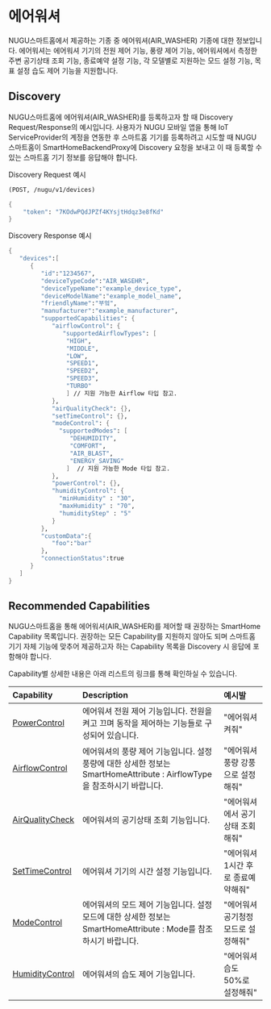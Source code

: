 # 에어워셔

NUGU스마트홈에서 제공하는 기종 중 에어워셔\(AIR\_WASHER\) 기종에 대한 정보입니다. 에어워셔는 에어워셔 기기의 전원 제어 기능, 풍량 제어 기능, 에어워셔에서 측정한 주변 공기상태 조회 기능, 종료예약 설정 기능, 각 모델별로 지원하는 모드 설정 기능, 목표 설정 습도 제어 기능을 지원합니다.

## Discovery

NUGU스마트홈에 에어워셔\(AIR\_WASHER\)를 등록하고자 할 때 Discovery Request/Response의 예시입니다. 사용자가 NUGU 모바일 앱을 통해 IoT ServiceProvider의 계정을 연동한 후 스마트홈 기기를 등록하려고 시도할 때 NUGU스마트홈이 SmartHomeBackendProxy에 Discovery 요청을 보내고 이 때 등록할 수 있는 스마트홈 기기 정보를 응답해야 합니다.

Discovery Request 예시

```scheme
(POST, /nugu/v1/devices)

{
    "token": "7KOdwPQdJPZf4KYsjtHdqz3e8fKd"
}
```

Discovery Response 예시

```scheme
{
   "devices":[
      {
         "id":"1234567",
         "deviceTypeCode":"AIR_WASEHR",
         "deviceTypeName":"example_device_type",
         "deviceModelName":"example_model_name",
         "friendlyName":"부엌",
         "manufacturer":"example_manufacturer",
         "supportedCapabilities": {
            "airflowControl": {
               "supportedAirflowTypes": [
                "HIGH",
                "MIDDLE",
                "LOW",
                "SPEED1",
                "SPEED2",
                "SPEED3",
                "TURBO"
                ] // 지원 가능한 Airflow 타입 참고.
            },
            "airQualityCheck": {},
            "setTimeControl": {},
            "modeControl": {
              "supportedModes": [
                 "DEHUMIDITY",
                 "COMFORT",
                 "AIR_BLAST",
                 "ENERGY_SAVING"
                ]  // 지원 가능한 Mode 타입 참고.
            },
            "powerControl": {},
            "humidityControl": {
              "minHumidity" : "30",
              "maxHumidity" : "70",
              "humidityStep" : "5"
            }
         },
         "customData":{
            "foo":"bar"
         },
         "connectionStatus":true
      }
   ]
}
```

## Recommended Capabilities

NUGU스마트홈을 통해 에어워셔\(AIR\_WASHER\)를 제어할 때 권장하는 SmartHome Capability 목록입니다. 권장하는 모든 Capability를 지원하지 않아도 되며 스마트홈 기기 자체 기능에 맞추어 제공하고자 하는 Capability 목록을 Discovery 시 응답에 포함해야 합니다.

Capability별 상세한 내용은 아래 리스트의 링크를 통해 확인하실 수 있습니다.

| Capability | Description | 예시발 |
| :--- | :--- | :--- |
| [PowerControl](../smarthomecapability/powercontrol-interface.md) | 에어워셔 전원 제어 기능입니다. 전원을 켜고 끄며 동작을 제어하는 기능들로 구성되어 있습니다. | "에어워셔 켜줘" |
| [AirflowControl](../smarthomecapability/airflowcontrol-interface.md) | 에어워셔의 풍량 제어 기능입니다. 설정 풍량에 대한 상세한 정보는 SmartHomeAttribute : AirflowType을 참조하시기 바랍니다. | "에어워셔 풍량 강풍으로 설정해줘" |
| [AirQualityCheck](../smarthomecapability/airqualitycheck-interface.md) | 에어워셔의 공기상태 조회 기능입니다. | "에어워셔에서 공기상태 조회해줘" |
| [SetTimeControl](../smarthomecapability/settimecontrol-interface.md) | 에어워셔 기기의 시간 설정 기능입니다. | "에어워셔 1시간 후로 종료예약해줘" |
| [ModeControl](../smarthomecapability/modecontrol-interface.md) | 에어워셔의 모드 제어 기능입니다. 설정 모드에 대한 상세한 정보는 SmartHomeAttribute : Mode를 참조하시기 바랍니다. | "에어워셔 공기청정모드로 설정해줘" |
| [HumidityControl](../smarthomecapability/humiditycontrol-interface.md) | 에어워셔의 습도 제어 기능입니다. | "에어워셔 습도 50%로 설정해줘" |

